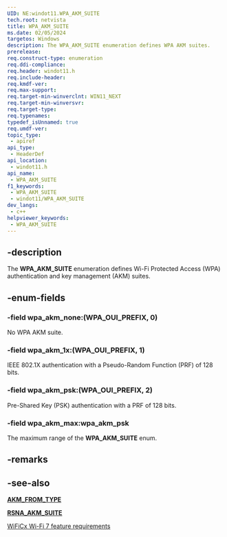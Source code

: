 ```yaml
---
UID: NE:windot11.WPA_AKM_SUITE
tech.root: netvista
title: WPA_AKM_SUITE
ms.date: 02/05/2024
targetos: Windows
description: The WPA_AKM_SUITE enumeration defines WPA AKM suites.
prerelease: 
req.construct-type: enumeration
req.ddi-compliance: 
req.header: windot11.h
req.include-header: 
req.kmdf-ver: 
req.max-support: 
req.target-min-winverclnt: WIN11_NEXT
req.target-min-winversvr: 
req.target-type: 
req.typenames: 
typedef_isUnnamed: true
req.umdf-ver: 
topic_type:
 - apiref
api_type:
 - HeaderDef
api_location:
 - windot11.h
api_name:
 - WPA_AKM_SUITE
f1_keywords:
 - WPA_AKM_SUITE
 - windot11/WPA_AKM_SUITE
dev_langs:
 - c++
helpviewer_keywords:
 - WPA_AKM_SUITE
---
```


## -description

The **WPA_AKM_SUITE** enumeration defines Wi-Fi Protected Access (WPA) authentication and key management (AKM) suites.

## -enum-fields

### -field wpa_akm_none:(WPA_OUI_PREFIX, 0)

No WPA AKM suite.

### -field wpa_akm_1x:(WPA_OUI_PREFIX, 1)

IEEE 802.1X authentication with a Pseudo-Random Function (PRF) of 128 bits.

### -field wpa_akm_psk:(WPA_OUI_PREFIX, 2)

Pre-Shared Key (PSK) authentication with a PRF of 128 bits.

### -field wpa_akm_max:wpa_akm_psk

The maximum range of the **WPA_AKM_SUITE** enum.

## -remarks

## -see-also

[**AKM_FROM_TYPE**](nf-windot11-akm_from_type.md)

[**RSNA_AKM_SUITE**](ne-windot11-rsna_akm_suite.md)

[WiFiCx Wi-Fi 7 feature requirements](/windows-hardware/drivers/netcx/wificx-wi-fi-7)

